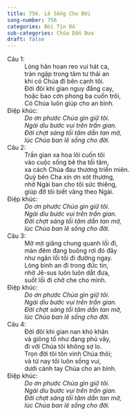 ```yaml
---
title: 756. Lẽ Sống Cho Đời
song-number: 756
categories: Đời Tín Đồ
sub-categories: Chúa Dẫn Đưa
draft: false
---
```

<dl><dt>Câu 1:</dt><dd data-verse="1">Lòng hân hoan reo vui hát ca, <br/>tràn ngập trong tâm tư thái an <br/>khi có Chúa đi bên cạnh tôi. <br/>Đời đôi khi gian nguy đắng cay, <br/>hoặc bao cơn phong ba cuốn trôi, <br/>Có Chúa luôn giúp cho an bình. </dd><dt>Điệp khúc:</dt><dd data-chorus="1"><em>Do ơn phước Chúa gìn giữ tôi. <br/>Ngài dìu bước vui trên trần gian. <br/>Đời chợt sáng tối tăm dần tan mờ, <br/>lúc Chúa ban lẽ sống cho đời. </em></dd><dt>Câu 2:</dt><dd data-verse="2">Trần gian xa hoa lôi cuốn tôi <br/>vào cuộc sống bê tha tối tăm, <br/>xa cách Chúa đau thương triền miên. <br/>Quỳ bên Cha xin ơn xót thương, <br/>nhờ Ngài ban cho tôi sức thiêng, <br/>giúp đỡ tôi biết vâng theo Ngài. </dd><dt>Điệp khúc:</dt><dd data-chorus="1"><em>Do ơn phước Chúa gìn giữ tôi. <br/>Ngài dìu bước vui trên trần gian. <br/>Đời chợt sáng tối tăm dần tan mờ, <br/>lúc Chúa ban lẽ sống cho đời. </em></dd><dt>Câu 3:</dt><dd data-verse="3">Mờ mịt giăng chung quanh lối đi, <br/>màn đêm đang buông rơi đó đây <br/>như ngăn lối tôi đi đường ngay. <br/>Lòng bình an đi trong đức tin, <br/>nhờ Jê-sus luôn luôn dắt đưa, <br/>suốt lối đi chở che cho mình. </dd><dt>Điệp khúc:</dt><dd data-chorus="1"><em>Do ơn phước Chúa gìn giữ tôi. <br/>Ngài dìu bước vui trên trần gian. <br/>Đời chợt sáng tối tăm dần tan mờ, <br/>lúc Chúa ban lẽ sống cho đời. </em></dd><dt>Câu 4:</dt><dd data-verse="4">Đời đôi khi gian nan khó khăn <br/>và giông tố như đang phủ vây, <br/>đi với Chúa tôi không sợ lo. <br/>Trọn đời tôi tôn vinh Chúa thôi; <br/>và từ nay tôi luôn sống vui, <br/>dưới cánh tay Chúa cho an bình. </dd><dt>Điệp khúc:</dt><dd data-chorus="1"><em>Do ơn phước Chúa gìn giữ tôi. <br/>Ngài dìu bước vui trên trần gian. <br/>Đời chợt sáng tối tăm dần tan mờ, <br/>lúc Chúa ban lẽ sống cho đời. </em></dd></dl>